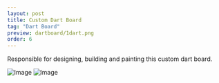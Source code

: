 ```yaml
---
layout: post
title: Custom Dart Board
tag: "Dart Board"
preview: dartboard/1dart.png
order: 6
---
```

Responsible for designing, building and painting this custom dart board.

![Image](1dart.png)
![Image](2dart.png)
